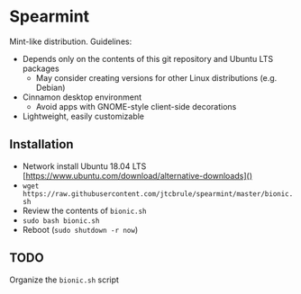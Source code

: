 # Spearmint

Mint-like distribution. Guidelines:

- Depends only on the contents of this git repository and Ubuntu LTS packages
    - May consider creating versions for other Linux distributions (e.g. Debian)
- Cinnamon desktop environment
    - Avoid apps with GNOME-style client-side decorations
- Lightweight, easily customizable

## Installation

- Network install Ubuntu 18.04 LTS [https://www.ubuntu.com/download/alternative-downloads]()
- `wget https://raw.githubusercontent.com/jtcbrule/spearmint/master/bionic.sh`
- Review the contents of `bionic.sh`
- `sudo bash bionic.sh`
- Reboot (`sudo shutdown -r now`)

## TODO

Organize the `bionic.sh` script

